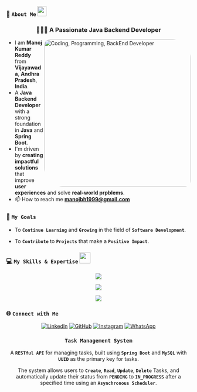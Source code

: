 ### **💫 `About Me`** <img src="https://media.giphy.com/media/pDh3IDoUswmZrqdRip/giphy.gif" height="27px" width="25px">

<h3 align="center">👨🏼‍💻 A Passionate Java Backend Developer</h3>

<img align="right" width="400px" style="border-radius: 15px 50px;" alt="Coding, Programming, BackEnd Developer" src="https://cdn.dribbble.com/users/1162077/screenshots/4649464/skatter-programmer.gif">

- I am **Manoj Kumar Reddy** from **Vijayawada**, **Andhra Pradesh**, **India**.
- A **Java Backend Developer** with a strong foundation in **Java** and **Spring Boot**.
- I'm driven by **creating impactful solutions** that improve **user experiences** and solve **real-world prpblems**.
- 📫 How to reach me **manojbh1999@gmail.com**

### **🌱 `My Goals`**

- To **`Continue Learning`** and **`Growing`** in the field of **`Software Development`**.

- To **`Contribute`** to **`Projects`** that make a **`Positive Impact`**.

### 💻 **`My Skills & Expertise`** <img src='https://user-images.githubusercontent.com/74038190/206662607-d9e7591e-bbf9-42f9-9386-29efc927bc16.gif' width="30">

<p align="center">
  <a href="https://skillicons.dev">
    <img src="https://skillicons.dev/icons?i=aws,docker,github,git,vscode,eclipse"/>
  </a>
</p>

<p align="center">
  <a href="https://skillicons.dev">
    <img src="https://skillicons.dev/icons?i=java,maven,spring,hibernate,rabbitmq,kafka"/>
  </a>
</p>

<p align="center">
  <a href="https://skillicons.dev">
    <img src="https://skillicons.dev/icons?i=postman,postgres,mysql,md,html,css,bootstrap,angular"/>
  </a>
</p>

### 🌐 **`Connect with Me`**

<div align="center">

[![LinkedIn](https://img.shields.io/badge/LinkedIn-%230077B5.svg?logo=linkedin&style=social&logoColor=blue)](https://linkedin.com/in/bhimavarapu-manoj-kumar-reddy) [![GitHub](https://img.shields.io/badge/GitHub-100000?style=social&logo=github&logoColor=brown)](https://github.com/BHIMAVARAPU-MANOJ-KUMAR) [![Instagram](https://img.shields.io/badge/Instagram-E4405F?style=social&logo=instagram&logoColor=darkpink)](https://www.instagram.com/manoj.kumar.reddy.bhimavarapu/) [![WhatsApp](https://img.shields.io/badge/WhatsApp-25D366?style=social&logo=whatsapp&logoColor=darkgreen)](https://web.whatsapp.com/send?phone=919010917345&text=Hello%2C%20I%20found%20you%20on%20GitHub.%0AI%27m%20impressed!)

</div>

<div align="center">

### **`Task Management System`**

A **`RESTful API`** for managing tasks, built using **`Spring Boot`** and **`MySQL`** with **`UUID`** as the primary key for tasks.

The system allows users to **`Create`**, **`Read`**, **`Update`**, **`Delete`** Tasks, and automatically update their status from **`PENDING`** to **`IN_PROGRESS`** after a specified time using an **`Asynchronous Scheduler`**.

</div>
